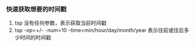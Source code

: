 ### 快速获取想要的时间戳

1. tsp  没有任何参数，表示获取当前时间戳
2. tsp -op=+/- -num=10 -time=min/hour/day/month/year 表示往前或往后多少时间的时间戳